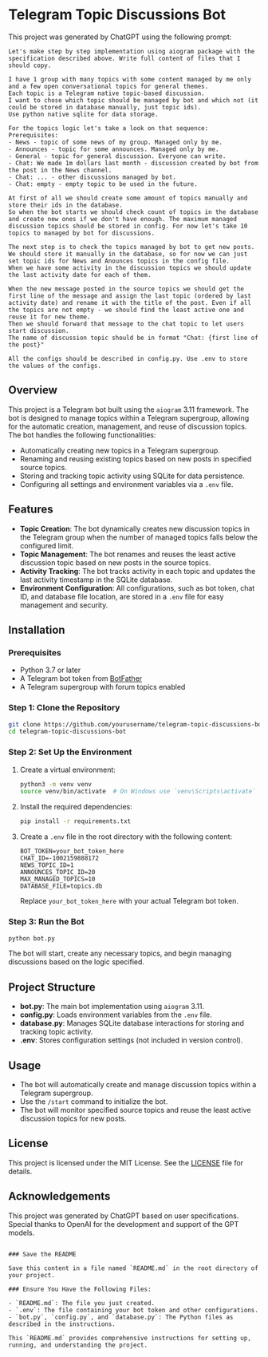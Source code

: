 # Telegram Topic Discussions Bot

This project was generated by ChatGPT using the following prompt:

```text
Let's make step by step implementation using aiogram package with the specification described above. Write full content of files that I should copy.

I have 1 group with many topics with some content managed by me only and a few open conversational topics for general themes. 
Each topic is a Telegram native topic-based discussion.
I want to chose which topic should be managed by bot and which not (it could be stored in database manually, just topic ids).
Use python native sqlite for data storage.

For the topics logic let's take a look on that sequence:
Prerequisites:
- News - topic of some news of my group. Managed only by me.
- Announces - topic for some announces. Managed only by me.
- General - topic for general discussion. Everyone can write.
- Chat: We made 1m dollars last month - discussion created by bot from the post in the News channel.
- Chat: ... - other discussions managed by bot.
- Chat: empty - empty topic to be used in the future.

At first of all we should create some amount of topics manually and store their ids in the database.
So when the bot starts we should check count of topics in the database and create new ones if we don't have enough. The maximum managed discussion topics should be stored in config. For now let's take 10 topics to managed by bot for discussions.

The next step is to check the topics managed by bot to get new posts. We should store it manually in the database, so for now we can just set topic ids for News and Anounces topics in the config file.
When we have some activity in the discussion topics we should update the last activity date for each of them.

When the new message posted in the source topics we should get the first line of the message and assign the last topic (ordered by last activity date) and rename it with the title of the post. Even if all the topics are not empty - we should find the least active one and reuse it for new theme.
Then we should forward that message to the chat topic to let users start discussion.
The name of discussion topic should be in format "Chat: {first line of the post}"

All the configs should be described in config.py. Use .env to store the values of the configs.
```

## Overview

This project is a Telegram bot built using the `aiogram` 3.11 framework. The bot is designed to manage topics within a Telegram supergroup, allowing for the automatic creation, management, and reuse of discussion topics. The bot handles the following functionalities:

- Automatically creating new topics in a Telegram supergroup.
- Renaming and reusing existing topics based on new posts in specified source topics.
- Storing and tracking topic activity using SQLite for data persistence.
- Configuring all settings and environment variables via a `.env` file.

## Features

- **Topic Creation**: The bot dynamically creates new discussion topics in the Telegram group when the number of managed topics falls below the configured limit.
- **Topic Management**: The bot renames and reuses the least active discussion topic based on new posts in the source topics.
- **Activity Tracking**: The bot tracks activity in each topic and updates the last activity timestamp in the SQLite database.
- **Environment Configuration**: All configurations, such as bot token, chat ID, and database file location, are stored in a `.env` file for easy management and security.

## Installation

### Prerequisites

- Python 3.7 or later
- A Telegram bot token from [BotFather](https://core.telegram.org/bots#botfather)
- A Telegram supergroup with forum topics enabled

### Step 1: Clone the Repository

```bash
git clone https://github.com/yourusername/telegram-topic-discussions-bot.git
cd telegram-topic-discussions-bot
```

### Step 2: Set Up the Environment

1. Create a virtual environment:

   ```bash
   python3 -m venv venv
   source venv/bin/activate  # On Windows use `venv\Scripts\activate`
   ```

2. Install the required dependencies:

   ```bash
   pip install -r requirements.txt
   ```

3. Create a `.env` file in the root directory with the following content:

   ```plaintext
   BOT_TOKEN=your_bot_token_here
   CHAT_ID=-1002159888172
   NEWS_TOPIC_ID=1
   ANNOUNCES_TOPIC_ID=20
   MAX_MANAGED_TOPICS=10
   DATABASE_FILE=topics.db
   ```

   Replace `your_bot_token_here` with your actual Telegram bot token.

### Step 3: Run the Bot

```bash
python bot.py
```

The bot will start, create any necessary topics, and begin managing discussions based on the logic specified.

## Project Structure

- **bot.py**: The main bot implementation using `aiogram` 3.11.
- **config.py**: Loads environment variables from the `.env` file.
- **database.py**: Manages SQLite database interactions for storing and tracking topic activity.
- **.env**: Stores configuration settings (not included in version control).

## Usage

- The bot will automatically create and manage discussion topics within a Telegram supergroup.
- Use the `/start` command to initialize the bot.
- The bot will monitor specified source topics and reuse the least active discussion topics for new posts.

## License

This project is licensed under the MIT License. See the [LICENSE](LICENSE) file for details.

## Acknowledgements

This project was generated by ChatGPT based on user specifications. Special thanks to OpenAI for the development and support of the GPT models.

```

### Save the README

Save this content in a file named `README.md` in the root directory of your project.

### Ensure You Have the Following Files:

- `README.md`: The file you just created.
- `.env`: The file containing your bot token and other configurations.
- `bot.py`, `config.py`, and `database.py`: The Python files as described in the instructions.

This `README.md` provides comprehensive instructions for setting up, running, and understanding the project.